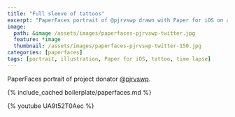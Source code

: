```yaml
---
title: "Full sleeve of tattoos"
excerpt: "PaperFaces portrait of @pjrvswp drawn with Paper for iOS on an iPad."
image: 
  path: &image /assets/images/paperfaces-pjrvswp-twitter.jpg 
  feature: *image
  thumbnail: /assets/images/paperfaces-pjrvswp-twitter-150.jpg
categories: [paperfaces]
tags: [portrait, illustration, Paper for iOS, tattoo, time lapse]
---
```


PaperFaces portrait of project donator [@pjrvswp](https://twitter.com/pjrvswp).

{% include_cached boilerplate/paperfaces.md %}

{% youtube UA9t52T0Aec %}
